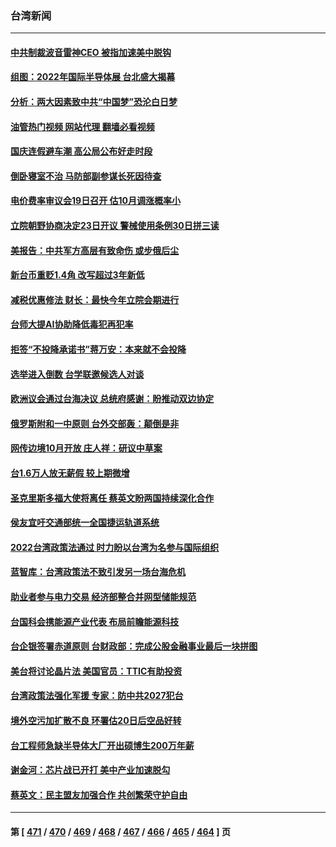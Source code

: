 ### 台湾新闻
---
#### [中共制裁波音雷神CEO 被指加速美中脱钩](../../pages/ncid1349361/n13826736.md?09171245) 
#### [组图：2022年国际半导体展 台北盛大揭幕](../../pages/ncid1349361/n13826524.md?09171245) 
#### [分析：两大因素致中共“中国梦”恐沦白日梦](../../pages/ncid1349361/n13826454.md?09171245) 
#### [油管热门视频 网站代理 翻墙必看视频](http://209.222.30.114:81/youtube.html?09171245)
#### [国庆连假避车潮 高公局公布好走时段](../../pages/ncid1349361/n13826720.md?09171245) 
#### [倒卧寝室不治 马防部副参谋长死因待查](../../pages/ncid1349361/n13826719.md?09171245) 
#### [电价费率审议会19日召开 估10月调涨概率小](../../pages/ncid1349361/n13826716.md?09171245) 
#### [立院朝野协商决定23日开议 警械使用条例30日拼三读](../../pages/ncid1349361/n13826691.md?09171245) 
#### [美报告：中共军方高层有致命伤 或步俄后尘](../../pages/ncid1349361/n13826589.md?09171245) 
#### [新台币重贬1.4角 改写超过3年新低](../../pages/ncid1349361/n13826659.md?09171245) 
#### [减税优惠修法 财长：最快今年立院会期进行](../../pages/ncid1349361/n13826612.md?09171245) 
#### [台师大提AI协助降低毒犯再犯率](../../pages/ncid1349361/n13826611.md?09171245) 
#### [拒签“不投降承诺书”蒋万安：本来就不会投降](../../pages/ncid1349361/n13826562.md?09171245) 
#### [选举进入倒数 台学联邀候选人对谈](../../pages/ncid1349361/n13826565.md?09171245) 
#### [欧洲议会通过台海决议 总统府感谢：盼推动双边协定](../../pages/ncid1349361/n13826569.md?09171245) 
#### [俄罗斯附和一中原则 台外交部轰：颠倒是非](../../pages/ncid1349361/n13826564.md?09171245) 
#### [网传边境10月开放 庄人祥：研议中草案](../../pages/ncid1349361/n13826577.md?09171245) 
#### [台1.6万人放无薪假 较上期微增](../../pages/ncid1349361/n13826576.md?09171245) 
#### [圣克里斯多福大使将离任 蔡英文盼两国持续深化合作](../../pages/ncid1349361/n13826566.md?09171245) 
#### [侯友宜吁交通部统一全国捷运轨道系统](../../pages/ncid1349361/n13826574.md?09171245) 
#### [2022台湾政策法通过 时力盼以台湾为名参与国际组织](../../pages/ncid1349361/n13826556.md?09171245) 
#### [蓝智库：台湾政策法不致引发另一场台海危机](../../pages/ncid1349361/n13826538.md?09171245) 
#### [助业者参与电力交易 经济部整合并网型储能规范](../../pages/ncid1349361/n13826520.md?09171245) 
#### [台国科会携能源产业代表 布局前瞻能源科技](../../pages/ncid1349361/n13826495.md?09171245) 
#### [台企银签署赤道原则 台财政部：完成公股金融事业最后一块拼图](../../pages/ncid1349361/n13826467.md?09171245) 
#### [美台将讨论晶片法 美国官员：TTIC有助投资](../../pages/ncid1349361/n13826435.md?09171245) 
#### [台湾政策法强化军援 专家：防中共2027犯台](../../pages/ncid1349361/n13826368.md?09171245) 
#### [境外空污加扩散不良 环署估20日后空品好转](../../pages/ncid1349361/n13826370.md?09171245) 
#### [台工程师急缺半导体大厂开出硕博生200万年薪](../../pages/ncid1349361/n13826241.md?09171245) 
#### [谢金河：芯片战已开打 美中产业加速脱勾](../../pages/ncid1349361/n13826293.md?09171245) 
#### [蔡英文：民主盟友加强合作 共创繁荣守护自由](../../pages/ncid1349361/n13826116.md?09171245) 

---
#### 第 [ [471](./471.md?09171245) / [470](./470.md?09171245) / [469](./469.md?09171245) / [468](./468.md?09171245) / [467](./467.md?09171245) / [466](./466.md?09171245) / [465](./465.md?09171245) / [464](./464.md?09171245) ] 页
